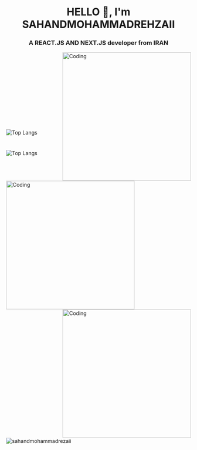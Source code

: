 <h1 align="center">
  HELLO 👋, I'm SAHANDMOHAMMADREHZAII
</h1>
<h3 align="center">
  A REACT.JS AND NEXT.JS developer from IRAN
</h3>
<img align="right" alt="Coding" width="350" src="https://sahand.storage.iran.liara.space/picture-3/rc2xyhpx49m71.gif"/>

<img align="left" alt="Coding" width="350" src="https://github-readme-stats.vercel.app/api/wakatime?username=sahandmohammadrehzaii"/>

<br>
<br>
<br>
<br>
<br>
<br>
<br>
<br>
<br>
<br>

<img align="right" alt="Coding" width="350" heiht="500px" src="https://sahand.storage.iran.liara.space/picture-4/website%20poster.png"/>

#

![Top Langs](https://github-readme-stats.vercel.app/api/top-langs/?username=sahandmohammadrehzaii&layout=compact)

#

![Top Langs](https://github-readme-stats.vercel.app/api?username=sahandmohammadrehzaii&show_icons=true&hide=contribs,prs&cache_seconds=86400&theme=moltack)

#

<p><img align="center" src="https://github-readme-streak-stats.herokuapp.com/?user=sahandmohammadrehzaii&" alt="sahandmohammadrezaii" /></p>
